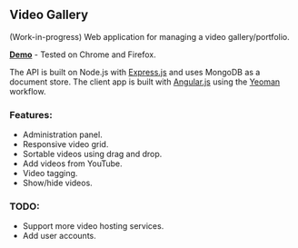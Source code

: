 ## Video Gallery

(Work-in-progress) Web application for managing a video gallery/portfolio.

__[Demo](http://video-gallery.miguelsm.webfactional.com/#/admin/videos)__ -
Tested on Chrome and Firefox.

The API is built on Node.js with [Express.js](http://expressjs.com) and uses
MongoDB as a document store. The client app is built with
[Angular.js](http://angularjs.org) using the [Yeoman](http://yeoman.io)
workflow.

### Features:
* Administration panel.
* Responsive video grid.
* Sortable videos using drag and drop.
* Add videos from YouTube.
* Video tagging.
* Show/hide videos.

### TODO:
* Support more video hosting services.
* Add user accounts.
